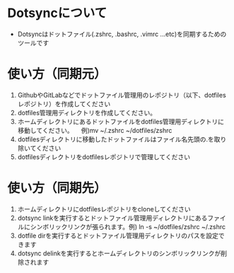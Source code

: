 # Dotsyncについて

- Dotsyncはドットファイル(.zshrc, .bashrc, .vimrc ...etc)を同期するためのツールです

# 使い方（同期元）

1. GithubやGitLabなどでドットファイル管理用のレポジトリ（以下、dotfilesレポジトリ）を作成してください
1. dotfiles管理用ディレクトリを作成してください。
1. ホームディレクトリにあるドットファイルをdotfiles管理用ディレクトリに移動してください。
　例)mv ~/.zshrc ~/dotfiles/zshrc
1. dotfilesディレクトリに移動したドットファイルはファイル名先頭の.を取り除いてください
1. dotfilesディレクトリをdotfilesレポジトリで管理してください

# 使い方（同期先）

1. ホームディレクトリにdotfilesレポジトリをcloneしてください
1. dotsync linkを実行するとドットファイル管理用ディレクトリにあるファイルにシンボリックリンクが張られます。例) ln -s ~/dotfiles/zshrc ~/.zshrc
1. dotfile dirを実行するとドットファイル管理用ディレクトリのパスを設定できます
1. dotsync delinkを実行するとホームディレクトリのシンボリックリンクが削除されます
